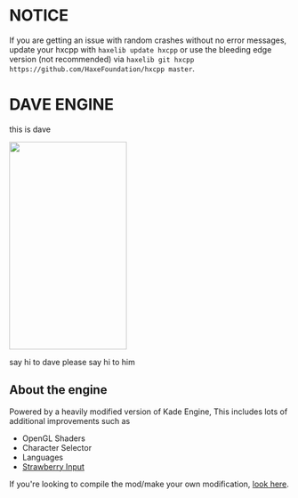 # NOTICE
If you are getting an issue with random crashes without no error messages, update your hxcpp with `haxelib update hxcpp` or use the bleeding edge version (not recommended) via `haxelib git hxcpp https://github.com/HaxeFoundation/hxcpp master`.

# DAVE ENGINE
this is dave

<img src="https://files.catbox.moe/tq59do.png" width="211" height="373">

say hi to dave
please say hi to him

## About the engine
Powered by a heavily modified version of Kade Engine, This includes lots of additional improvements such as
- OpenGL Shaders
- Character Selector
- Languages
- [Strawberry Input](https://github.com/benjaminpants/Funkin-Strawberry)

If you're looking to compile the mod/make your own modification, [look here](Modding.md).
